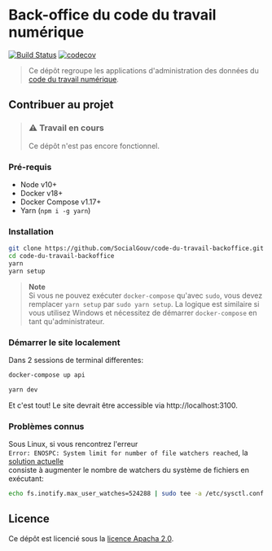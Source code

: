 # Back-office du code du travail numérique

[![Build Status][img-travis]][link-travis]
[![codecov][img-codecov]][link-codecov]

> Ce dépôt regroupe les applications d'administration des données du [code du
> travail numérique][link-cdtn].

## Contribuer au projet

> ### :warning: Travail en cours
> Ce dépôt n'est pas encore fonctionnel.

### Pré-requis

- Node v10+
- Docker v18+
- Docker Compose v1.17+
- Yarn (`npm i -g yarn`)

### Installation

```bash
git clone https://github.com/SocialGouv/code-du-travail-backoffice.git
cd code-du-travail-backoffice
yarn
yarn setup
```

> **Note**<br>
> Si vous ne pouvez exécuter `docker-compose` qu'avec `sudo`, vous devez
> remplacer `yarn setup` par `sudo yarn setup`. La logique est similaire si
> vous utilisez Windows et nécessitez de démarrer `docker-compose` en tant
> qu'administrateur.

### Démarrer le site localement

Dans 2 sessions de terminal differentes:

```bash
docker-compose up api
```

```bash
yarn dev
```

Et c'est tout! Le site devrait être accessible via http://localhost:3100.

### Problèmes connus	

 Sous Linux, si vous rencontrez l'erreur	
`Error: ENOSPC: System limit for number of file watchers reached`, la [solution	
actuelle](https://github.com/facebook/jest/issues/3254#issuecomment-297214395)	
consiste à augmenter le nombre de watchers du système de fichiers en exécutant:	

```bash
echo fs.inotify.max_user_watches=524288 | sudo tee -a /etc/sysctl.conf && sudo sysctl -p	
```

## Licence

Ce dépôt est licencié sous la [licence Apacha 2.0][link-license].

[img-codecov]: https://img.shields.io/codecov/c/github/SocialGouv/code-du-travail-backoffice/master.svg?style=flat-square
[img-travis]: https://img.shields.io/travis/SocialGouv/code-du-travail-backoffice/master.svg?style=flat-square
[link-cdtn]: https://github.com/SocialGouv/code-du-travail-numerique
[link-codecov]: https://codecov.io/gh/SocialGouv/code-du-travail-backoffice
[link-license]: https://github.com/SocialGouv/code-du-travail-backoffice/blob/master/LICENSE
[link-postgrest]: http://postgrest.org
[link-travis]: https://travis-ci.org/SocialGouv/code-du-travail-backoffice

